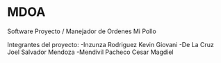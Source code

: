 # MDOA
Software Proyecto / Manejador de Ordenes Mi Pollo

Integrantes del proyecto: 
-Inzunza Rodriguez Kevin Giovani
-De La Cruz Joel Salvador Mendoza
-Mendivil Pacheco Cesar Magdiel

